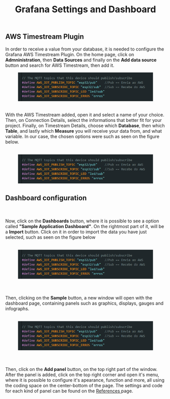 <!DOCTYPE html>
<html lang="en">
<head>
<meta charset="UTF-8">
</head>
<body>
<header>
  <h1>Grafana Settings and Dashboard</h1>
</header>
<main>
  <section>
    <h2>AWS Timestream Plugin</h2>
    <article>
      <p>
       In order to receive a value from your database, it is needed to configure the Grafana AWS Timestream Plugin. On the home page, click on <strong>Admninistration</strong>, then <strong>Data Sources</strong> and finally on the <strong>Add data source</strong> button and search for AWS Timestream, then add it. <br>
        <figure>
          <img src="https://github.com/Thiago5B/Projeto_IoT-SE/blob/main/img/mqtt_1.png">
        </figure>
        <br>
      With the AWS Timestream added, open it and select a name of your choice. Then, on Connection Details, select the informations that better fit for your project. Finally, on Timestream Details, choose which <strong>Database</strong>, then which <strong>Table</strong>, and lastly which <strong>Measure</strong> you will receive your data from, and what variable. In our case, the chosen options were such as seen on the figure below. <br><br>
        <figure>
          <img src="https://github.com/Thiago5B/Projeto_IoT-SE/blob/main/img/mqtt_1.png">
        </figure>
      </p>
      <h2>Dashboard configuration</h2>
      <p>
      <br><br>Now, click on the <strong>Dashboards</strong> button, where it is possible to see a option called <strong>"Sample Application Dashboard"</strong>. On the rightmost part of it, will be a <strong>Import</strong> button. Click on it in order to import the data you have just selected, such as seen on the figure below<br><br>
        <figure>
          <img src="https://github.com/Thiago5B/Projeto_IoT-SE/blob/main/img/mqtt_1.png">
        </figure>
      <br><br>
      Then, clicking on the <strong>Sample</strong> button, a new window will open with the dashboard page, containing panels such as graphics, displays, gauges and infographs. <br><br>
        <figure>
          <img src="https://github.com/Thiago5B/Projeto_IoT-SE/blob/main/img/mqtt_1.png">
        </figure
        <br><br><br>
        Then, click on the <strong>Add panel</strong> button, on the top right part of the window. After the panel is added, click on the top right corner and open it's menu, where it is possible to configure it's apearance, function and more, all using the coding space on the center-bottom of the page. The settings and code for each kind of panel can be found on the <a href="https://github.com/Thiago5B/Projeto_IoT-SE/main/blob/English/Manual/References.md"> References </a> page.
      </p>
    </article>
  </section>
</main>
</body>
</html>

